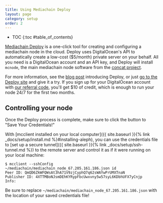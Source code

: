 ```yaml
---
title: Using Mediachain Deploy
layout: page
category: setup
order: 2
---
```


* TOC
{:toc #table_of_contents}

[Mediachain Deploy][mc-deploy] is a one-click tool for creating and configuring a mediachain
node in the cloud.  Deploy uses DigitalOcean's API to automatically create a low-cost ($5/month)
private server on your behalf.  All you need is a DigitalOcean account and an API key, and
Deploy will install `mcnode`, the main mediachain node software from the [concat project][concat].

For more information, see the [blog post][blog-post] introducing Deploy, or just
[go to the Deploy site][mc-deploy] and give it a try.  If you sign up for your DigitalOcean
account with [our referral code][do-referral], you'll get $10 of credit, which is enough to
run your node 24/7 for the first two months.

## Controlling your node

Once the Deploy process is complete, make sure to click the button to "Save Your Credentials!"

With [mcclient installed on your local computer]({{ site.baseurl }}{% link _docs/setup/install.md %}#installing-aleph), you can use the
credentials file to [set up a secure tunnel]({{ site.baseurl }}{% link _docs/setup/ssh-tunnel.md %}) to the remote server and control it as
if it were running on your local machine:

```
$ mcclient --sshConfig ~/mediachain/mediachain_node_67.205.161.186.json id
Peer ID: QmQD6ZkWFQWsAt3hA71V9zjCyphQ7q62sWAYwPrUMXTnaN
Publisher ID: 4XTTMBoNJsmDEhKYRypFbcUwxvny5w57syL6KDbhUFX7yCnjp
Info:
```

Be sure to replace `~/mediachain/mediachain_node_67.205.161.186.json` with the location of
your saved credentials file!

[concat]: https://github.com/mediachain/concat
[mc-deploy]: http://deploy.mediachain.io
[blog-post]: https://blog.mediachain.io/mediachain-deploy-1c625e69d124#.5wjucqj83
[do-referral]: https://m.do.co/c/a688ee6191f9
